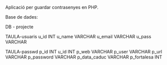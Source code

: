 Aplicació per guardar contrasenyes en PHP.

Base de dades:

DB - projecte

TAULA-usuaris
	u_id INT
	u_name VARCHAR
	u_email VARCHAR
	u_pass VARCHAR

TAULA-passwd
	p_id INT
	u_id INT
	p_web VARCHAR
	p_user VARCHAR
	p_url VARCHAR
	p_password VARCHAR
	p_data_caduc VARCHAR
	p_fortalesa INT
